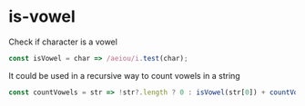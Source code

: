 # is-vowel
Check if character is a vowel

```javascript
const isVowel = char => /aeiou/i.test(char);
```

It could be used in a recursive way to count vowels in a string
```javascript
const countVowels = str => !str?.length ? 0 : isVowel(str[0]) + countVowels(str.slice(1));
```
